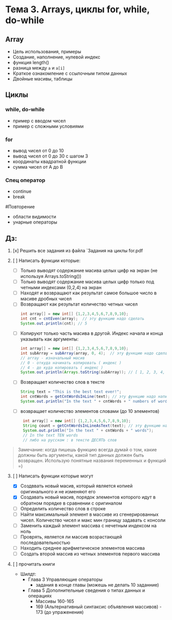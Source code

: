# Тема 3. Arrays, циклы for, while, do-while

## Array
* Цель использования, примеры 
* Создание, наполнение, нулевой индекс
* функция length()
* разница между `a` и `a[i]`
* Краткое ознакомление с ссылочным типом данных
* Двойные масивы, таблицы  


## Циклы 
### while, do-while
* пример с вводом чисел 
* пример с сложными условиями
### for
*  вывод чисел от 0 до 10
*  вывод чисел от 0 до 30 с шагом 3
*  координаты квадратной функции 
*  сумма чисел от A до B 
### Спец оператор 
* continue 
* break 

#Повторение 
* области видимости 
* унарные операторы

## Дз: 

1. [x] Решить все задания из файла  `Задания на циклы for.pdf

2. [ ] Написать функции которые: 
    * [ ] Только выводят содержание масива целых цифр на экран (не используя Arrays.toString())
    * [ ] Только выводят содержание масива целых цифр только под четными индексами (0,2,4) на экран
    * [ ] Находят и возвращают как результат самое большое число в масиве дробных чисел
    * [ ] Возвращают как результат количество четных чисел 
        ```java
       int array[] = new int[] {1,2,3,4,5,6,7,8,9,10};
       int cnt = cntEven(array);  // эту функцию надо сделать 
       System.out.println(cnt); // 5
        ```
    * [ ] Копируют только часть масива в другой. Индекс начала и конца указывать как аргументы:
        ```java
       int array[] = new int[] {1,2,3,4,5,6,7,8,9,10};
       int subArray = subArray(array, 0, 4);  // эту функцию надо сделать 
       // array - изначальный масив
       // 0 - откуда начинать копировать ( индекс ) 
       // 4 - до куда копировать ( индекс ) 
       System.out.println(Arrays.toString(subArray)); // [ 1, 2, 3, 4, 5 ]
       ```
    * [ ] Возвращает количество слов в тексте
       ```java
       String text = "This is the best text ever!";
       int cntWords = getCntWordsInLine(text); // эту функцию надо написать 
       System.out.println("In the text " + cntWords + " numbers of words");
        ```
   * [ ] возвращает количество элементов словами (до 10 элементов) 
     ```java
      int array[] = new int[] {1,2,3,4,5,6,7,8,9,10};
      String count = getCntWordsInLineAsText(text); // эту функцию надо написать 
      System.out.println("In the text " + cntWords + " words");
      // In the text TEN words
      // либо на русском : в тексте ДЕСЯТЬ слов
       ```
 > Замечание: когда пишешь функцию всегда думай о том, какие должны быть аргументы, какой тип данных должен быть возвращен. 
> Использую понятные названия переменных и функций =) 
     
    
   

3. [ ] Написать функции которые могут 

    * [x] Создввать новый масив, который является копией оригинального и не изменяют его
    * [x] Создавать новый масив, порядок элементов которого идут в обратном порядке в сравнении с оригиналом
    * [ ] Определить количество слов в строке  
    * [ ] Найти максимальный элемент в массиве из сгенерированных чисел. Количество чисел и макс мин границу задавать с консоли
    * [ ] Заменить каждый элемент массива с нечетным индексом на ноль
    * [ ] Проврять, является ли массив возрастающей последовательностью  
    * [ ] Находить среднее арифметическое элементов массива  
    * [ ] Создать второй массив из четных элементов первого массива 

3. [ ] прочитать книги 
   * Шилдт: 
        * Глава 3  Управляющие операторы
            * задания в конце главы (можешь не делать 10 заданние)
        * Глава 5 Дополнительные сведения о типах данных и операциях
            * Массивы 160-165
            * 169 (Альтернативный синтаксис объявления массивов) - 173 (до упраженения) 
    
